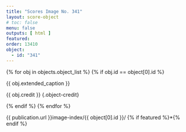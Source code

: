 ```yaml
---
title: "Scores Image No. 341"
layout: score-object
# toc: false
menu: false
outputs: [ html ]
featured: 
order: 13410
object:
  - id: "341"
---
```


{% for obj in objects.object_list %}
{% if obj.id == object[0].id %}

{{ obj.extended_caption }}

{{ obj.credit }} {.object-credit}

{% endif %}
{% endfor %}

<div class="object-credit object-url is-print-only">

{{ publication.url }}image-index/{{ object[0].id }}/ {% if featured %}*{% endif %}

</div>

